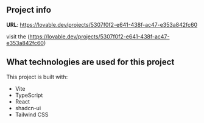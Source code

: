 

## Project info

**URL**: https://lovable.dev/projects/5307f0f2-e641-438f-ac47-e353a842fc60



visit the (https://lovable.dev/projects/5307f0f2-e641-438f-ac47-e353a842fc60) 




## What technologies are used for this project

This project is built with:

- Vite
- TypeScript
- React
- shadcn-ui
- Tailwind CSS


